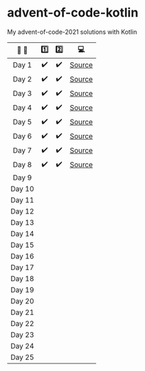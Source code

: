# advent-of-code-kotlin

My advent-of-code-2021 solutions with Kotlin


| :calendar: :christmas_tree: |        :one:        |        :two:        |            :computer:             |
|:---------------------------:|:-------------------:|:-------------------:|:---------------------------------:|
|            Day 1            | :heavy_check_mark:  | :heavy_check_mark:  | [Source](src/main/kotlin/Day1.kt) |
|            Day 2            | :heavy_check_mark:  | :heavy_check_mark:  | [Source](src/main/kotlin/Day2.kt) |
|            Day 3            | :heavy_check_mark:  | :heavy_check_mark:  | [Source](src/main/kotlin/Day3.kt) |
|            Day 4            | :heavy_check_mark:  | :heavy_check_mark:  | [Source](src/main/kotlin/Day4.kt) |
|            Day 5            | :heavy_check_mark:  | :heavy_check_mark:  | [Source](src/main/kotlin/Day5.kt) |
|            Day 6            | :heavy_check_mark:  | :heavy_check_mark:  | [Source](src/main/kotlin/Day6.kt) |
|            Day 7            | :heavy_check_mark:  | :heavy_check_mark:  | [Source](src/main/kotlin/Day7.kt) |
|            Day 8            | :heavy_check_mark:  | :heavy_check_mark:  | [Source](src/main/kotlin/Day8.kt) |
|            Day 9            |                     |                     |                                   |
|           Day 10            |                     |                     |                                   |
|           Day 11            |                     |                     |                                   |
|           Day 12            |                     |                     |                                   |
|           Day 13            |                     |                     |                                   |
|           Day 14            |                     |                     |                                   |
|           Day 15            |                     |                     |                                   |
|           Day 16            |                     |                     |                                   |
|           Day 17            |                     |                     |                                   |
|           Day 18            |                     |                     |                                   |
|           Day 19            |                     |                     |                                   |
|           Day 20            |                     |                     |                                   |
|           Day 21            |                     |                     |                                   |
|           Day 22            |                     |                     |                                   |
|           Day 23            |                     |                     |                                   |
|           Day 24            |                     |                     |                                   |
|           Day 25            |                     |                     |                                   |

